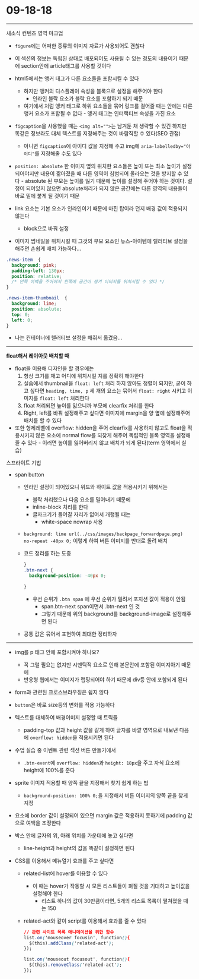 # 09-18-18

---

새소식 컨텐츠 영역 마크업
- `figure`에는 어떠한 종류의 이미지 자료가 사용되어도 괜찮다
- 이 섹션의 정보는 독립된 상태로 배포되어도 사용될 수 있는 정도의 내용이기 때문에 section안에 article태그를 사용할 것이다

- html5에서는 앵커 태그가 다른 요소들을 포함시킬 수 있다
  - 하지만 앵커의 디스플레이 속성을 블록으로 설정을 해주어야 한다
    - 인라인 블락 요소가 블락 요소를 포함하기 되기 때문
  - 여기에서 처럼 앵커 태그로 하위 요소들을 묶어 링크를 걸어줄 때는 안에는 다른 앵커 요소가 포함될 수 없다 - 앵커 태그는 인터랙티브 속성을 가진 요소

- `figcaption`을 사용했을 때는 `<img alt="">`는 남겨둔 채 생략할 수 있긴 하지만 똑같은 정보라도 대체 텍스트를 지정해주는 것이 바람직할 수 있다(SEO 관점)
  - 아니면 `figcaption`에 아이디 값을 지정해 주고 img에 `aria-labelledby="아이디"`를 지정해줄 수도 있다


- `position: absolute` 한 이미지 옆의 위치한 요소들은 높이 또는 최소 높이가 설정되어야지만 내용이 짧아졌을 때 다른 영역이 침범되어 올라오는 것을 방지할 수 있다 - absolute 된 부모는 높이를 잃기 때문에 높이를 설정해 주어야 하는 것이다. 설정이 되어있지 않으면 absolute처리가 되지 않은 공간에는 다른 영역의 내용들이 바로 밑에 붙게 될 것이기 때문

- link 요소는 기본 요소가 인라인이기 때문에 마진 탑이라 던지 배경 값이 적용되지 않는다
  - block으로 바꿔 설정


- 이미지 썸네일을 위치시킬 때 그것의 부모 요소인 뉴스-아이템에 렐러티브 설정을 해주면 손쉽게 배치 가능하다...
```css
.news-item  {
  background: pink;
  padding-left: 130px;
  position: relative;
  /* 안쪽 여백을 주어야지 왼쪽에 공간이 생겨 이미지를 위치시킬 수 있다 */
}

.news-item-thumbnail  {
  background: lime;
  position: absolute;
  top: 0;
  left: 0;
}
```
  - 나는 컨테이너에 렐러티브 설정을 해줘서 옮겼음...

---


**float해서 레이아웃 배치할 때**
  - float을 이용해 디자인을 할 경우에는 
    1. 항상 크기를 재고 어디에 위치시킬 지를 정확히 해야한다
    2. 실습에서 thumbnail을 `float: left` 처리 하지 않아도 정렬이 되지만, 굳이 하고 싶다면 `heading, time, p` 세 개의 요소는 묶어서 `float: right` 시키고 이미지를 `float: left` 처리한다
    3. float 처리되면 높이를 잃으니까 부모에 clearfix 처리를 한다
    4. Right, left를 바꿔 설정해주고 싶다면 이미지에 margin을 양 옆에 설정해주어 배치를 할 수 있다
  - 또한 형제레벨에 overflow: hidden을 주어 clearfix를 사용하지 않고도 float을 적용시키지 않은 요소에 normal flow를 되찾게 해주어 독립적인 블록 영역을 설정해줄 수 있다 - 이러면 높이를 잃어버리지 않고 배치가 되게 된다(term 영역에서 실습)

스프라이트 기법
- span button
  - 인라인 설정이 되어있으니 위드와 하이트 값을 적용시키기 위해서는
    - 블락 처리했으나 다음 요소를 밀어내기 때문에
    - inline-block 처리를 한다
    - 글자크기가 들어갈 자리가 없어서 개행될 때는
      - white-space nowrap 사용

  - `background: lime url(../css/images/backpage_forwardpage.png) no-repeat -40px 0;` 이렇게 하여 버튼 이미지를 반대로 돌려 배치

  - 코드 정리를 하는 도중 
    ```css
    }
    .btn-next {
      background-position: -40px 0;
      
    }
    ```
    - 우선 순위가 `.btn span` 에 우선 순위가 밀려서 포지션 값이 적용이 안됨
      - span.btn-next span이면서 .btn-next 인 것
      - 그렇기 때문에 위의 background를 background-image로 설정해주면 된다

  - 공통 값은 묶어서 표현하여 최대한 정리하자

---

- img를 p 태그 안에 포함시켜야 하나요?
  - 꼭 그럴 필요는 없지만 시맨틱적 요소로 인해 본문안에 포함된 이미지아기 때문에
  - 반응형 웹에서는 이미지가 랩핑되어야 하기 때문에 div등 안에 포함되게 된다

- form과 관련된 크로스브라우징은 쉽지 않다

- `button`은 바로 size등의 변화를 적용 가능하다
  
- 텍스트를 대체하여 배경이미지 설정할 때 트릭들
  - padding-top 값과 height 값을 같게 하여 글자를 바깥 영역으로 내보낸 다음에 `overflow: hidden`을 적용시키면 된다

- 수업 실습 중 이벤트 관련 섹션 버튼 만들기에서
  - `.btn-event`에 `overflow: hidden`과 `height: 18px`을 주고 자식 요소에 height에 100%를 준다

- sprite 이미지 적용할 때 양쪽 끝을 지정해서 찾기 쉽게 하는 법
  - `background-position: 100% 0;`을 지정해서 버튼 이미지의 양쪽 끝을 찾게 지정

- 요소에 border 값이 설정되어 있으면 margin 값은 적용하지 못하기에 padding 값으로 여백을 조정한다

- 박스 안에 글자의 위, 아래 위치를 가운데에 놓고 싶다면
  - line-height과 height의 값을 똑같이 설정하면 된다

- CSS를 이용해서 메뉴열기 효과를 주고 싶다면
  - related-list에 hover를 이용할 수 있다
    - 이 때는 hover가 작동할 시 모든 리스트들이 펴질 것을 기대하고 높이값을 설정해야 한다
      - 리스트 하나의 값이 30만큼이라면, 5개의 리스트 목록이 펼쳐졌을 때는 150
  
  - related-act와 같이 script를 이용해서 효과를 줄 수 있다
    ```css
    // 관련 사이트 목록 애니메이션을 위한 함수
    list.on('mouseover focusin', function(){
      $(this).addClass('related-act');
    });

    list.on('mouseout focusout', function(){
      $(this).removeClass('related-act');
    });
    ```
    
    